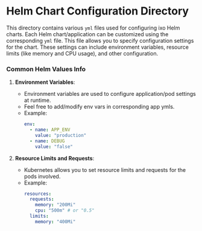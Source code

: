# Helm Chart Configuration Directory

This directory contains various `yml` files used for configuring ixo Helm charts.
Each Helm chart/application can be customized using the corresponding `yml` file. This file allows you to specify configuration settings for the chart. These settings can include environment variables, resource limits (like memory and CPU usage), and other configuration.

### Common Helm Values Info

1. **Environment Variables**:
    - Environment variables are used to configure application/pod settings at runtime.
    - Feel free to add/modify env vars in corresponding app ymls.
    - Example:
      ```yaml
      env:
        - name: APP_ENV
          value: "production"
        - name: DEBUG
          value: "false"
      ```

2. **Resource Limits and Requests**:
    - Kubernetes allows you to set resource limits and requests for the pods involved.
    - Example:
      ```yaml
      resources:
        requests:
          memory: "200Mi"
          cpu: "500m" # or "0.5"
        limits:
          memory: "400Mi"
      ```